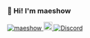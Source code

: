 ### 👋 Hi! I'm maeshow
<p align="left"> 
  <a href="https://github.com/maeshow/maeshow/">
    <img src="https://komarev.com/ghpvc/?username=maeshow" alt="maeshow" />
  </a>
  <a href="http://twitter.com/maeshowneco">
    <img height="20" src="https://img.shields.io/twitter/follow/maeshowneco?label=Twitter&logo=twitter&style=flat" />
  </a>
  <a href="https://discord.gg/84ABhPK">
    <img src="https://img.shields.io/static/v1?logo=discord&label=&message=Discord&color=36393f&style=flat" alt="Discord">
  </a>
</p>
